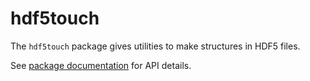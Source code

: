 # hdf5touch

The `hdf5touch` package gives utilities to make structures in HDF5 files.

See [package documentation](https://pkg.go.dev/github.com/tetraliane/hdf5touch) for API details.
